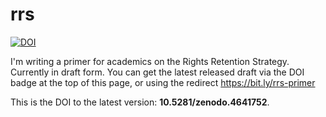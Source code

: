 # rrs

[![DOI](https://zenodo.org/badge/DOI/10.5281/zenodo.4641752.svg)](https://doi.org/10.5281/zenodo.4641752)

I'm writing a primer for academics on the Rights Retention Strategy.
Currently in draft form.  You can get the latest released draft via
the DOI badge at the top of this page, or using the redirect
https://bit.ly/rrs-primer

This is the DOI to the latest version: **10.5281/zenodo.4641752**.
